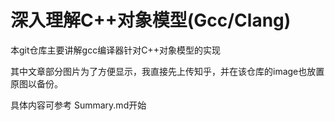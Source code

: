 # 深入理解C++对象模型(Gcc/Clang)

本git仓库主要讲解gcc编译器针对C++对象模型的实现

其中文章部分图片为了方便显示，我直接先上传知乎，并在该仓库的image也放置原图以备份。

具体内容可参考 Summary.md开始